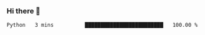 ### Hi there 👋

<!--START_SECTION:waka-->

```txt
Python   3 mins          █████████████████████████   100.00 %
```

<!--END_SECTION:waka-->
